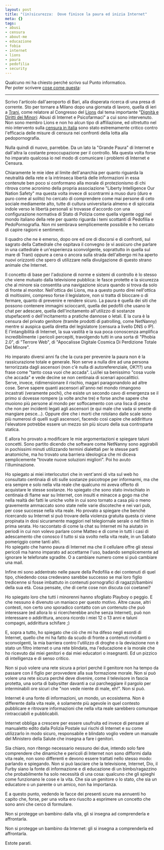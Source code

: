 ```yaml
--- 
layout: post
title: "(in)sicurezza:  Dove finisce la paura ed inizia Internet"
meta: {}
tags: 
- abusi
- censura
- about-me
- educazione
- fobia
- internet
- lions
- paura
- pedofilia
- security
---
```

Qualcuno mi ha chiesto perché scrivo sul Punto informatico.  
Per poter scrivere [cose come questa](http://punto-informatico.it/2247069/PI/Commenti/-in-sicurezza--Dove-finisce-la-paura-ed-inizia-Internet/p.aspx):  
  
---  
  
  
Scrivo l'articolo dall'aeroporto di Bari, alla disperata ricerca di una presa di corrente. Sto per tornare a Milano dopo una giornata di
lavoro, quella di ieri a [Trani][2], come relatore al Congresso del
[Lions][3] dal tema importante "[Dignità e Diritti dei Minori][4]:
Abusi di Internet e Psicofarmaci" a cui sono intervenuto.  
Non sono membro Lions e non ho alcun tipo di affiliazione, ed
oltretutto nel mio intervento sulla [censura in italia][1] sono stato
estremamente critico contro l'efficacia delle misure di censura nei
confronti della lotta alla pedopornografia.  
  
Nulla quindi di nuovo, parrebbe. Da un lato la "Grande Paura" di
Internet e dall'altra la costante preoccupazione per il controllo. Ma
questa volta forse ho imparato qualcosa io nel modo di comunicare i
problemi di Internet e Censura.  
  


Chiaramente le mie idee al limite dell'anarchia per quanto riguarda la
neutralità della rete e la intrinseca libertà delle informazioni in
essa contenute ben poco si conformano alla morale di protezionismo di
chi ritrova come acronimo della propria associazione "Liberty
Intelligence Our Nation Safety" ma questa volta invece di scontrarmi a
muso duro (duro e puro come al solito) ho cercato di comprendere come
mai persone di ceto sociale mediamente alto, tutte di cultura
universitaria almeno e di spiccata indole verso le libertà personali
si trovasse d'accordo con una configurazione normativa di Stato di
Polizia come quella vigente oggi nel mondo italiano della rete per
quanto riguarda i temi scottanti di Pedofilia e PedoPornografia.
Non mi sembrava semplicemente possibile e ho cercato di capire ragioni
e sentimenti.  
  
Il quadro che ne è emerso, dopo ore ed ore di discorsi e di confronti,
sul sagrato della Cattedrale che ospitava il convegno (e vi assicuro
che parlare in una cattedrale è un'esperienza sconvolgente,
soprattutto in quella sul mare di Trani) oppure a cena o ancora sulla
strada dell'albergo mi ha aperto nuovi orizzonti che spero di
utilizzare nella divulgazione di questo strano animale che  Internet.  
  
Il concetto di base per l'adozione di norme e sistemi di controllo è
lo stesso che viene mutuato dalla televisione pubblica: le fasce
protette e la sicurezza che al minore sia consentita una navigazione
sicura quando si trova da solo di fronte al monitor. Nell'ottica dei
Lions, ma a questo punto direi nell'ottica di moltissimi, compreso
forse il legislatore, non si tratta di bloccare o di fermare, quanto
di prevenire e rendere sicuro. La paura è quella dei siti che possono
contenere immagini scioccanti, quella dei pedofili che usano le chat
per adescare, quella dell'incitamento all'utilizzo di sostanze
stupefacenti o dell'incitamento a pratiche dannose o letali. E la cura
è la censura del privato genitore (tramite prodotti di patrolling,
come NetNanny) mentre si auspica quella diretta del legislatore
(censura a livello DNS o IP).  
E l'intangibilità di Internet, la sua vastità e la sua poca conoscenza
amplifica incredibilmente i pericoli percepiti, travolgendo tutti in
una sorta di "Phobia 2.0", di "Terrore Web", di "Apocalisse Digitale
Cosmica Di Perdizione Totale Del Minore".  
  
Ho imparato diversi anni fa che la cura per prevenire la paura non è
la rassicurazione totale e generale. Non serve a nulla dire ad una
persona terrorizzata dagli ascensori (non c'è nulla di
autoreferenziale, OK?!?) una frase come "tanto cosa vuoi che accada".
Lui/lei sa benissimo "cosa vuole che accada" e vede decine se non
centinaia di scenari apocalittici.  
Serve, invece, ridimensionare il rischio, magari paragonandolo ad
altre cose. Serve sapere quanti ascensori all'anno nel mondo rimangono
incastrati (veramente pochi), che esiste un secondo cavo di emergenza
se il primo si dovesse rompere (a volte anche tre) e forse anche
sapere che muoiono più persone al mondo per soffocamento con una lisca
di pesce che non per incidenti legati agli ascensori (e qui male che
vada si smette di mangiare pesce...). Oppure dire che i morti che
rotolano dalle scale sono più numerosi di quelli sugli ascensori,
facendo così capire che addirittura l'elevatore potrebbe essere un
mezzo sin più sicuro della sua controparte statica.  
  
E allora ho provato a modificare le mie argomentazioni e spiegare
taluni concetti. Sono partito dicendo che software come NetNanny sono
aggirabili in pochissimi minuti utilizzando termini dialettali per le
stesse parti anatomiche, ma ho trovato una barriera ideologica che mi
diceva semplicemente "trovate nuove soluzioni migliori". Poi ho avuto
l'illuminazione.  
  
Ho spiegato ai miei interlocutori che in vent'anni di vita sul web ho
consultato centinaia di siti sulle sostanze psicotrope per informarmi,
ma che era sempre e solo nella vita reale che qualcuno mi aveva
offerto di acquistare le stesse sostanze. Ho spiegato che sono stato
invischiato in centinaia di flame war su Internet, con insulti e
minacce a gogo ma che nella realtà dei fatti le uniche volte in cui
sono tornato a casa più o meno gravemente ammaccato sono state nelle
varie discoteche e nei vari pub, per cose successe nella vita reale.
Ho provato a spiegare che benché ricercando su Internet si può trovare
della violenza gratuita questa ci viene propinata in dosi sicuramente
maggiori nel telegiornale serale o nel film in prima serata. Ho
raccontato di come la chat su Internet mi ha aiutato in periodi in cui
non volevo parlare come Matteo e di come in tutti i casi di
adescamento che conosco il tutto si sia svolto nella vita reale, in un
Sabato pomeriggio come tanti altri.  
Ho spiegato che hanno paura di Internet ma che il cellulare offre gli
stessi pericoli ma hanno imparato ad accettarne l'uso, badando
semplicemente ad ignorare le telefonate sgradite. O a cambiare numero
come si può cambiare una mail.  
  
Infine mi sono addentrato nelle paure della Pedofilia e dei contenuti
di quel tipo, chiedendo cosa credevano sarebbe successo se mai loro
figlio tredicenne si fosse imbattuto in contenuti pornografici di
ragazzi/bambini della sua età. Cosa pensate, che di certe cose non
discuta coi coetanei?  
  
Ho spiegato loro che tutti i minorenni hanno sfogliato Playboy o
peggio. E che nessuno è divenuto un maniaco per questo motivo. Altre
cause, altri contesti, non certo uno sporadico contatto con un
contenuto che può interessare (ed allora lo si ricercherebbe anche
senza Internet), può non interessare o addirittura, ancora ricordo i
miei 12 o 13 anni e taluni compagni, addirittura schifare ;)  
  
E, sopra a tutto, ho spiegato che ciò che mi ha difeso negli esordi di
Internet, quello che mi ha fatto da scudo di fronte a contenuti
rivoltanti o sconvolgenti, la mia barriera contro l'utilizzo di droghe
o la deviazione non è stato un filtro internet o una rete blindata, ma
l'educazione e la morale che ho ricevuto dai miei genitori e dai miei
educatori o insegnanti. Ed un pizzico di intelligenza e di senso
critico.  
  
Non si può volere una rete sicura a priori perché il genitore non ha
tempo da passare con il figlio per provvedere alla sua formazione
morale. Non si può volere una rete sicura perché deve divenire, come
il televisore in fascia protetta, una sorta di babysitter davanti a
cui parcheggiare il pargolo per interminabili ore sicuri che "non vede
niente di male, eh!". Non si può.  
  
Internet è una fonte di informazioni, un mondo, un ecosistema. Non è
differente dalla vita reale, è solamente più agevole in quel contesto
pubblicare e ritrovare informazioni che nella vita reale sarebbero
comunque rintracciabili e pubblicabili.  
  
Internet obbliga a crescere per essere usufruita ed invece di pensare
al manualetto edito dalla Polizia Postale sui rischi di Internet e su
come utilizzarlo in modo sicuro, responsabile e blindato voglio vedere
un manuale del Ministero della Salute che insegna a fare i genitori.  
  
Sia chiaro, non ritengo necessario nessuno dei due, intendo solo fare
comprendere che dinamiche e pericoli di Internet non sono difformi
dalla vita reale, non sono differenti e devono essere trattati nello
stesso modo: parlando e spiegando. Non si può lasciare che la
televisione, Internet, Dio, il Furby siano la fonte di informazione e
di educazione di un bimbo/ragazzino che probabilmente ha solo
necessità di una cosa: qualcuno che gli spieghi come funzionano le
cose e la vita. Che sia un genitore o lo stato, che sia un educatore o
un parente o un amico, non ha importanza.  
  
E a questo punto, vedendo le facce dei presenti scure ma annuenti ho
capito che, forse, per una volta ero riuscito a esprimere un concetto
che sono anni che cerco di formulare.  
  
Non si protegge un bambino dalla vita, gli si insegna ad comprenderla
e affrontarla.  
  
Non si protegge un bambino da Internet: gli si insegna a comprenderla
ed affrontarla.  
  
Estote parati.  
  
  
[1]: http://www.lastknight.com/2007/03/03/eludere-i-controlli-di-polizia-il-video-completo/
[2]: http://it.wikipedia.org/wiki/Trani
[3]: http://en.wikipedia.org/wiki/Lions_Clubs_International
[4]: http://www.temadistudionazionalelions.org/index.php?option=com_content&task=view&id=13&Itemid=1  
  
 
